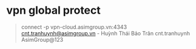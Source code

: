 # vpn global protect

> connect -p vpn-cloud.asimgroup.vn:4343
> cnt.tranhuynh@asimgroup.vn - Huỳnh Thái Bảo Trân
> cnt.tranhuynh
> AsimGroup@123
